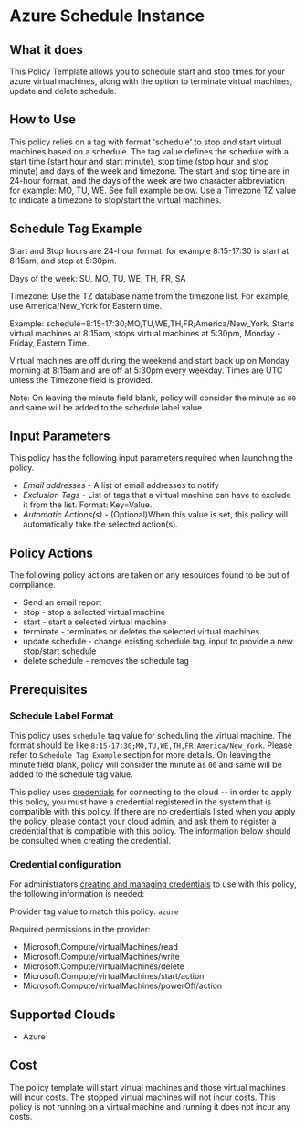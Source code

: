 # Azure Schedule Instance

## What it does

This Policy Template allows you to schedule start and stop times for your azure virtual machines, along with the option to terminate virtual machines, update and delete schedule.         

## How to Use

This policy relies on a tag with format 'schedule' to stop and start virtual machines based on a schedule. The tag value defines the schedule with a start time (start hour and start minute), stop time (stop hour and stop minute) and days of the week and timezone. The start and stop time are in 24-hour format, and the days of the week are two character abbreviation for example: MO, TU, WE. See full example below. Use a Timezone TZ value to indicate a timezone to stop/start the virtual machines. 

## Schedule Tag Example

Start and Stop hours are 24-hour format: for example 8:15-17:30 is start at 8:15am, and stop at 5:30pm.

Days of the week: SU, MO, TU, WE, TH, FR, SA

Timezone: Use the TZ database name from the timezone list. For example, use America/New_York for Eastern time.

Example: schedule=8:15-17:30;MO,TU,WE,TH,FR;America/New_York. Starts virtual machines at 8:15am, stops virtual machines at 5:30pm, Monday - Friday, Eastern Time.

Virtual machines are off during the weekend and start back up on Monday morning at 8:15am and are off at 5:30pm every weekday. Times are UTC unless the Timezone field is provided.

Note: On leaving the minute field blank, policy will consider the minute as `00`
and same will be added to the schedule label value.

## Input Parameters

This policy has the following input parameters required when launching the policy.

- *Email addresses* - A list of email addresses to notify  
- *Exclusion Tags* - List of tags that a virtual machine can have to exclude it from the list. Format: Key=Value.
- *Automatic Actions(s)* - (Optional)When this value is set, this policy will automatically take the selected action(s).

## Policy Actions 

The following policy actions are taken on any resources found to be out of compliance.
 
- Send an email report  
- stop - stop a selected virtual machine
- start - start a selected virtual machine
- terminate - terminates or deletes the selected virtual machines.
- update schedule - change existing schedule tag.  input to provide a new stop/start schedule
- delete schedule - removes the schedule tag

## Prerequisites

### Schedule Label Format

This policy uses `schedule` tag value for scheduling the virtual machine. The format should be like `8:15-17:30;MO,TU,WE,TH,FR;America/New_York`. Please refer to `Schedule Tag Example` section for more details.
On leaving the minute field blank, policy will consider the minute as `00` and same will be added to the schedule tag value.

This policy uses [credentials](https://docs.rightscale.com/policies/users/guides/credential_management.html) for connecting to the cloud -- in order to apply this policy, you must have a credential registered in the system that is compatible with this policy. If there are no credentials listed when you apply the policy, please contact your cloud admin, and ask them to register a credential that is compatible with this policy. The information below should be consulted when creating the credential.   

### Credential configuration

For administrators [creating and managing credentials](https://docs.rightscale.com/policies/users/guides/credential_management.html) to use with this policy, the following information is needed:

Provider tag value to match this policy: `azure`

Required permissions in the provider:

- Microsoft.Compute/virtualMachines/read
- Microsoft.Compute/virtualMachines/write
- Microsoft.Compute/virtualMachines/delete
- Microsoft.Compute/virtualMachines/start/action
- Microsoft.Compute/virtualMachines/powerOff/action

## Supported Clouds

- Azure

## Cost

The policy template will start virtual machines and those virtual machines will incur costs. The stopped virtual machines will not incur costs. This policy is not running on a virtual machine and running it does not incur any costs.
